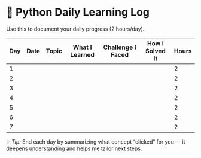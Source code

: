 # 🧠 Python Daily Learning Log

Use this to document your daily progress (2 hours/day).

| Day | Date | Topic | What I Learned | Challenge I Faced | How I Solved It | Hours |
|-----|------|--------|----------------|-------------------|------------------|--------|
| 1 | | | | | | 2 |
| 2 | | | | | | 2 |
| 3 | | | | | | 2 |
| 4 | | | | | | 2 |
| 5 | | | | | | 2 |
| 6 | | | | | | 2 |
| 7 | | | | | | 2 |

💡 *Tip:* End each day by summarizing what concept “clicked” for you — it deepens understanding and helps me tailor next steps.


